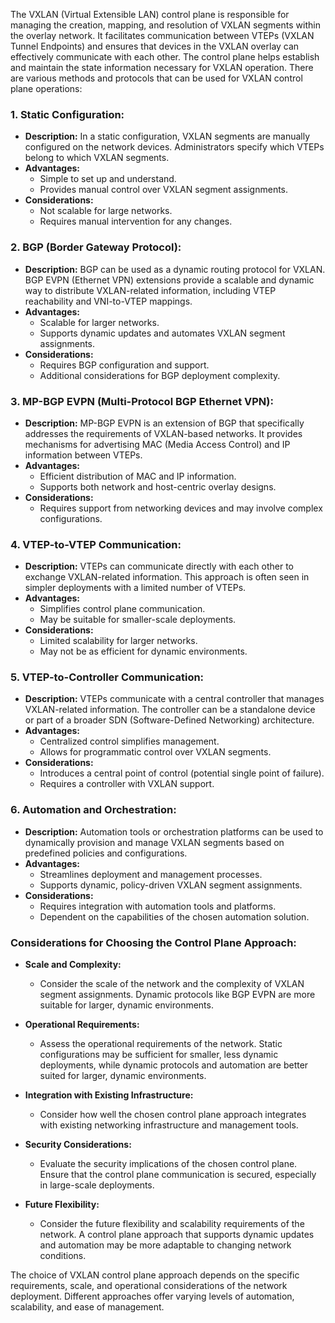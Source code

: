 The VXLAN (Virtual Extensible LAN) control plane is responsible for managing the creation, mapping, and resolution of VXLAN segments within the overlay network. It facilitates communication between VTEPs (VXLAN Tunnel Endpoints) and ensures that devices in the VXLAN overlay can effectively communicate with each other. The control plane helps establish and maintain the state information necessary for VXLAN operation. There are various methods and protocols that can be used for VXLAN control plane operations:

### 1. **Static Configuration:**
   - **Description:** In a static configuration, VXLAN segments are manually configured on the network devices. Administrators specify which VTEPs belong to which VXLAN segments.
   - **Advantages:**
     - Simple to set up and understand.
     - Provides manual control over VXLAN segment assignments.
   - **Considerations:**
     - Not scalable for large networks.
     - Requires manual intervention for any changes.

### 2. **BGP (Border Gateway Protocol):**
   - **Description:** BGP can be used as a dynamic routing protocol for VXLAN. BGP EVPN (Ethernet VPN) extensions provide a scalable and dynamic way to distribute VXLAN-related information, including VTEP reachability and VNI-to-VTEP mappings.
   - **Advantages:**
     - Scalable for larger networks.
     - Supports dynamic updates and automates VXLAN segment assignments.
   - **Considerations:**
     - Requires BGP configuration and support.
     - Additional considerations for BGP deployment complexity.

### 3. **MP-BGP EVPN (Multi-Protocol BGP Ethernet VPN):**
   - **Description:** MP-BGP EVPN is an extension of BGP that specifically addresses the requirements of VXLAN-based networks. It provides mechanisms for advertising MAC (Media Access Control) and IP information between VTEPs.
   - **Advantages:**
     - Efficient distribution of MAC and IP information.
     - Supports both network and host-centric overlay designs.
   - **Considerations:**
     - Requires support from networking devices and may involve complex configurations.

### 4. **VTEP-to-VTEP Communication:**
   - **Description:** VTEPs can communicate directly with each other to exchange VXLAN-related information. This approach is often seen in simpler deployments with a limited number of VTEPs.
   - **Advantages:**
     - Simplifies control plane communication.
     - May be suitable for smaller-scale deployments.
   - **Considerations:**
     - Limited scalability for larger networks.
     - May not be as efficient for dynamic environments.

### 5. **VTEP-to-Controller Communication:**
   - **Description:** VTEPs communicate with a central controller that manages VXLAN-related information. The controller can be a standalone device or part of a broader SDN (Software-Defined Networking) architecture.
   - **Advantages:**
     - Centralized control simplifies management.
     - Allows for programmatic control over VXLAN segments.
   - **Considerations:**
     - Introduces a central point of control (potential single point of failure).
     - Requires a controller with VXLAN support.

### 6. **Automation and Orchestration:**
   - **Description:** Automation tools or orchestration platforms can be used to dynamically provision and manage VXLAN segments based on predefined policies and configurations.
   - **Advantages:**
     - Streamlines deployment and management processes.
     - Supports dynamic, policy-driven VXLAN segment assignments.
   - **Considerations:**
     - Requires integration with automation tools and platforms.
     - Dependent on the capabilities of the chosen automation solution.

### Considerations for Choosing the Control Plane Approach:

- **Scale and Complexity:**
  - Consider the scale of the network and the complexity of VXLAN segment assignments. Dynamic protocols like BGP EVPN are more suitable for larger, dynamic environments.

- **Operational Requirements:**
  - Assess the operational requirements of the network. Static configurations may be sufficient for smaller, less dynamic deployments, while dynamic protocols and automation are better suited for larger, dynamic environments.

- **Integration with Existing Infrastructure:**
  - Consider how well the chosen control plane approach integrates with existing networking infrastructure and management tools.

- **Security Considerations:**
  - Evaluate the security implications of the chosen control plane. Ensure that the control plane communication is secured, especially in large-scale deployments.

- **Future Flexibility:**
  - Consider the future flexibility and scalability requirements of the network. A control plane approach that supports dynamic updates and automation may be more adaptable to changing network conditions.

The choice of VXLAN control plane approach depends on the specific requirements, scale, and operational considerations of the network deployment. Different approaches offer varying levels of automation, scalability, and ease of management.
